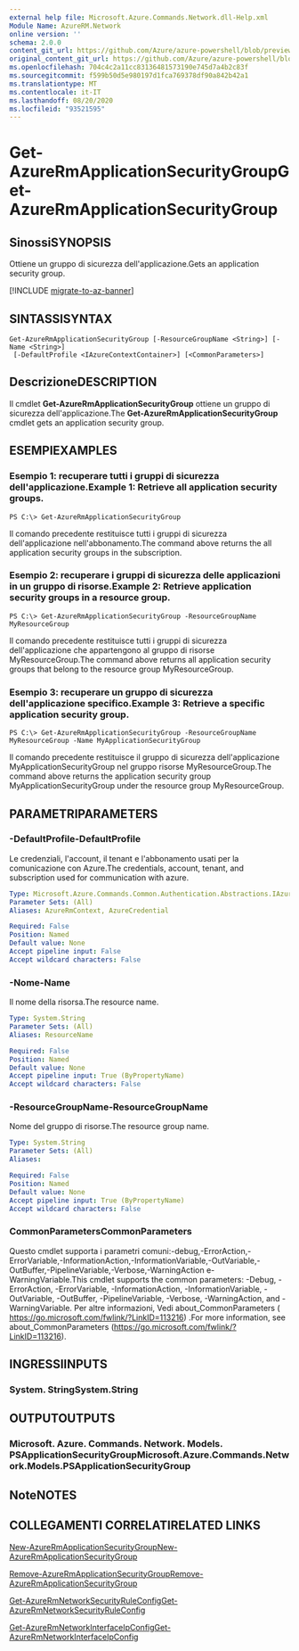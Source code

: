 ```yaml
---
external help file: Microsoft.Azure.Commands.Network.dll-Help.xml
Module Name: AzureRM.Network
online version: ''
schema: 2.0.0
content_git_url: https://github.com/Azure/azure-powershell/blob/preview/src/ResourceManager/Network/Commands.Network/help/Get-AzureRmApplicationSecurityGroup.md
original_content_git_url: https://github.com/Azure/azure-powershell/blob/preview/src/ResourceManager/Network/Commands.Network/help/Get-AzureRmApplicationSecurityGroup.md
ms.openlocfilehash: 704c4c2a11cc83136481573190e745d7a4b2c83f
ms.sourcegitcommit: f599b50d5e980197d1fca769378df90a842b42a1
ms.translationtype: MT
ms.contentlocale: it-IT
ms.lasthandoff: 08/20/2020
ms.locfileid: "93521595"
---
```

# <span data-ttu-id="8b67e-101">Get-AzureRmApplicationSecurityGroup</span><span class="sxs-lookup"><span data-stu-id="8b67e-101">Get-AzureRmApplicationSecurityGroup</span></span>

## <span data-ttu-id="8b67e-102">Sinossi</span><span class="sxs-lookup"><span data-stu-id="8b67e-102">SYNOPSIS</span></span>
<span data-ttu-id="8b67e-103">Ottiene un gruppo di sicurezza dell'applicazione.</span><span class="sxs-lookup"><span data-stu-id="8b67e-103">Gets an application security group.</span></span>

[!INCLUDE [migrate-to-az-banner](../../includes/migrate-to-az-banner.md)]

## <span data-ttu-id="8b67e-104">SINTASSI</span><span class="sxs-lookup"><span data-stu-id="8b67e-104">SYNTAX</span></span>

```
Get-AzureRmApplicationSecurityGroup [-ResourceGroupName <String>] [-Name <String>]
 [-DefaultProfile <IAzureContextContainer>] [<CommonParameters>]
```

## <span data-ttu-id="8b67e-105">Descrizione</span><span class="sxs-lookup"><span data-stu-id="8b67e-105">DESCRIPTION</span></span>
<span data-ttu-id="8b67e-106">Il cmdlet **Get-AzureRmApplicationSecurityGroup** ottiene un gruppo di sicurezza dell'applicazione.</span><span class="sxs-lookup"><span data-stu-id="8b67e-106">The **Get-AzureRmApplicationSecurityGroup** cmdlet gets an application security group.</span></span>

## <span data-ttu-id="8b67e-107">ESEMPI</span><span class="sxs-lookup"><span data-stu-id="8b67e-107">EXAMPLES</span></span>

### <span data-ttu-id="8b67e-108">Esempio 1: recuperare tutti i gruppi di sicurezza dell'applicazione.</span><span class="sxs-lookup"><span data-stu-id="8b67e-108">Example 1: Retrieve all application security groups.</span></span>
```
PS C:\> Get-AzureRmApplicationSecurityGroup
```

<span data-ttu-id="8b67e-109">Il comando precedente restituisce tutti i gruppi di sicurezza dell'applicazione nell'abbonamento.</span><span class="sxs-lookup"><span data-stu-id="8b67e-109">The command above returns the all application security groups in the subscription.</span></span>

### <span data-ttu-id="8b67e-110">Esempio 2: recuperare i gruppi di sicurezza delle applicazioni in un gruppo di risorse.</span><span class="sxs-lookup"><span data-stu-id="8b67e-110">Example 2: Retrieve application security groups in a resource group.</span></span>
```
PS C:\> Get-AzureRmApplicationSecurityGroup -ResourceGroupName MyResourceGroup
```

<span data-ttu-id="8b67e-111">Il comando precedente restituisce tutti i gruppi di sicurezza dell'applicazione che appartengono al gruppo di risorse MyResourceGroup.</span><span class="sxs-lookup"><span data-stu-id="8b67e-111">The command above returns all application security groups that belong to the resource group MyResourceGroup.</span></span>

### <span data-ttu-id="8b67e-112">Esempio 3: recuperare un gruppo di sicurezza dell'applicazione specifico.</span><span class="sxs-lookup"><span data-stu-id="8b67e-112">Example 3: Retrieve a specific application security group.</span></span>
```
PS C:\> Get-AzureRmApplicationSecurityGroup -ResourceGroupName MyResourceGroup -Name MyApplicationSecurityGroup
```

<span data-ttu-id="8b67e-113">Il comando precedente restituisce il gruppo di sicurezza dell'applicazione MyApplicationSecurityGroup nel gruppo risorse MyResourceGroup.</span><span class="sxs-lookup"><span data-stu-id="8b67e-113">The command above returns the application security group MyApplicationSecurityGroup under the resource group MyResourceGroup.</span></span>

## <span data-ttu-id="8b67e-114">PARAMETRI</span><span class="sxs-lookup"><span data-stu-id="8b67e-114">PARAMETERS</span></span>

### <span data-ttu-id="8b67e-115">-DefaultProfile</span><span class="sxs-lookup"><span data-stu-id="8b67e-115">-DefaultProfile</span></span>
<span data-ttu-id="8b67e-116">Le credenziali, l'account, il tenant e l'abbonamento usati per la comunicazione con Azure.</span><span class="sxs-lookup"><span data-stu-id="8b67e-116">The credentials, account, tenant, and subscription used for communication with azure.</span></span>

```yaml
Type: Microsoft.Azure.Commands.Common.Authentication.Abstractions.IAzureContextContainer
Parameter Sets: (All)
Aliases: AzureRmContext, AzureCredential

Required: False
Position: Named
Default value: None
Accept pipeline input: False
Accept wildcard characters: False
```

### <span data-ttu-id="8b67e-117">-Nome</span><span class="sxs-lookup"><span data-stu-id="8b67e-117">-Name</span></span>
<span data-ttu-id="8b67e-118">Il nome della risorsa.</span><span class="sxs-lookup"><span data-stu-id="8b67e-118">The resource name.</span></span>

```yaml
Type: System.String
Parameter Sets: (All)
Aliases: ResourceName

Required: False
Position: Named
Default value: None
Accept pipeline input: True (ByPropertyName)
Accept wildcard characters: False
```

### <span data-ttu-id="8b67e-119">-ResourceGroupName</span><span class="sxs-lookup"><span data-stu-id="8b67e-119">-ResourceGroupName</span></span>
<span data-ttu-id="8b67e-120">Nome del gruppo di risorse.</span><span class="sxs-lookup"><span data-stu-id="8b67e-120">The resource group name.</span></span>

```yaml
Type: System.String
Parameter Sets: (All)
Aliases: 

Required: False
Position: Named
Default value: None
Accept pipeline input: True (ByPropertyName)
Accept wildcard characters: False
```

### <span data-ttu-id="8b67e-121">CommonParameters</span><span class="sxs-lookup"><span data-stu-id="8b67e-121">CommonParameters</span></span>
<span data-ttu-id="8b67e-122">Questo cmdlet supporta i parametri comuni:-debug,-ErrorAction,-ErrorVariable,-InformationAction,-InformationVariable,-OutVariable,-OutBuffer,-PipelineVariable,-Verbose,-WarningAction e-WarningVariable.</span><span class="sxs-lookup"><span data-stu-id="8b67e-122">This cmdlet supports the common parameters: -Debug, -ErrorAction, -ErrorVariable, -InformationAction, -InformationVariable, -OutVariable, -OutBuffer, -PipelineVariable, -Verbose, -WarningAction, and -WarningVariable.</span></span> <span data-ttu-id="8b67e-123">Per altre informazioni, Vedi about_CommonParameters ( https://go.microsoft.com/fwlink/?LinkID=113216) .</span><span class="sxs-lookup"><span data-stu-id="8b67e-123">For more information, see about_CommonParameters (https://go.microsoft.com/fwlink/?LinkID=113216).</span></span>

## <span data-ttu-id="8b67e-124">INGRESSI</span><span class="sxs-lookup"><span data-stu-id="8b67e-124">INPUTS</span></span>

### <span data-ttu-id="8b67e-125">System. String</span><span class="sxs-lookup"><span data-stu-id="8b67e-125">System.String</span></span>

## <span data-ttu-id="8b67e-126">OUTPUT</span><span class="sxs-lookup"><span data-stu-id="8b67e-126">OUTPUTS</span></span>

### <span data-ttu-id="8b67e-127">Microsoft. Azure. Commands. Network. Models. PSApplicationSecurityGroup</span><span class="sxs-lookup"><span data-stu-id="8b67e-127">Microsoft.Azure.Commands.Network.Models.PSApplicationSecurityGroup</span></span>

## <span data-ttu-id="8b67e-128">Note</span><span class="sxs-lookup"><span data-stu-id="8b67e-128">NOTES</span></span>

## <span data-ttu-id="8b67e-129">COLLEGAMENTI CORRELATI</span><span class="sxs-lookup"><span data-stu-id="8b67e-129">RELATED LINKS</span></span>

[<span data-ttu-id="8b67e-130">New-AzureRmApplicationSecurityGroup</span><span class="sxs-lookup"><span data-stu-id="8b67e-130">New-AzureRmApplicationSecurityGroup</span></span>](./New-AzureRmApplicationSecurityGroup.md)

[<span data-ttu-id="8b67e-131">Remove-AzureRmApplicationSecurityGroup</span><span class="sxs-lookup"><span data-stu-id="8b67e-131">Remove-AzureRmApplicationSecurityGroup</span></span>](./Remove-AzureRmApplicationSecurityGroup.md)

[<span data-ttu-id="8b67e-132">Get-AzureRmNetworkSecurityRuleConfig</span><span class="sxs-lookup"><span data-stu-id="8b67e-132">Get-AzureRmNetworkSecurityRuleConfig</span></span>](./Get-AzureRmNetworkSecurityRuleConfig.md)

[<span data-ttu-id="8b67e-133">Get-AzureRmNetworkInterfaceIpConfig</span><span class="sxs-lookup"><span data-stu-id="8b67e-133">Get-AzureRmNetworkInterfaceIpConfig</span></span>](./Get-AzureRmNetworkInterfaceIpConfig.md)
